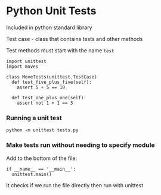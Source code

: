 # Python Unit Tests

Included in python standard library

Test case - class that contains tests and other methods

Test methods must start with the name `test`

    import unittest
    import moves

    class MoveTests(unittest.TestCase)
      def test_five_plus_five(self):
        assert 5 + 5 == 10

      def test_one_plus_one(self):
        assert not 1 + 1 == 3


### Running a unit test

`python -m unittest tests.py`

### Make tests run without needing to specify module

Add to the bottom of the file:

    if __name__ == '__main__':
      unittest.main()

It checks if we run the file directly then run with unittest
